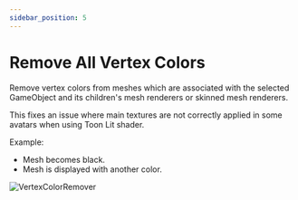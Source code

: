 ```yaml
---
sidebar_position: 5
---
```


# Remove All Vertex Colors

Remove vertex colors from meshes which are associated with the selected GameObject and its children's mesh renderers or skinned mesh renderers.

This fixes an issue where main textures are not correctly applied in some avatars when using Toon Lit shader.

Example:
- Mesh becomes black.
- Mesh is displayed with another color.

![VertexColorRemover](/img/VertexColorRemover.png)
